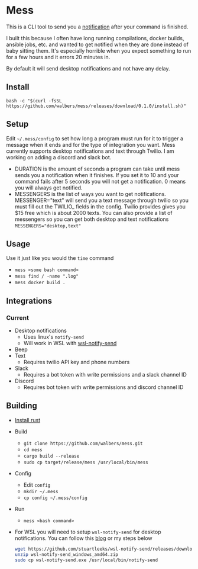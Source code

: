 # Mess

This is a CLI tool to send you a [notification](#integrations) after your command is finished.

I built this because I often have long running compilations, docker builds, ansible jobs, etc. and wanted to get notified when they are done instead of baby sitting them. It's especially horrible when you expect something to run for a few hours and it errors 20 minutes in.

By default it will send desktop notifications and not have any delay.

## Install

`bash -c "$(curl -fsSL https://github.com/walbers/mess/releases/download/0.1.0/install.sh)"`

## Setup

Edit `~/.mess/config` to set how long a program must run for it to trigger a message when it ends and for the type of integration you want. Mess currently supports desktop notifications and text through Twilio. I am working on adding a discord and slack bot.
- DURATION is the amount of seconds a program can take until mess sends you a notification when it finishes. If you set it to 10 and your command fails after 5 seconds you will not get a notification. 0 means you will always get notified.
- MESSENGERS is the list of ways you want to get notifications. MESSENGER="text" will send you a text message through twilio so you must fill out the TWILIO_ fields in the config. Twilio provides gives you $15 free which is about 2000 texts. You can also provide a list of messengers so you can get both desktop and text notifications `MESSENGERS="desktop,text"`

## Usage

Use it just like you would the `time` command

- `mess <some bash command>`
- `mess find / -name ".log"`
- `mess docker build .`


## Integrations

### Current

- Desktop notifications
    - Uses linux's `notify-send`
    - Will work in WSL with [wsl-notify-send](https://github.com/stuartleeks/wsl-notify-send)
- Beep
- Text
    - Requires twilio API key and phone numbers
- Slack
    - Requires a bot token with write permissions and a slack channel ID
- Discord
    - Requires bot token with write permissions and discord channel ID

## Building

- [Install rust]((https://www.rust-lang.org/))
- Build
    - `git clone https://github.com/walbers/mess.git`
    - `cd mess`
    - `cargo build --release`
    - `sudo cp target/release/mess /usr/local/bin/mess`
- Config
    - Edit `config`
    - `mkdir ~/.mess`
    - `cp config ~/.mess/config`
- Run
    - `mess <bash command>`

- For WSL you will need to setup `wsl-notify-send` for desktop notifications. You can follow this [blog](https://stuartleeks.com/posts/wsl-github-cli-windows-notifications-part-1/) or my steps below
    ```bash
    wget https://github.com/stuartleeks/wsl-notify-send/releases/download/v0.1.871612270/wsl-notify-send_windows_amd64.zip
    unzip wsl-notify-send_windows_amd64.zip
    sudo cp wsl-notify-send.exe /usr/local/bin/notify-send
    ```
